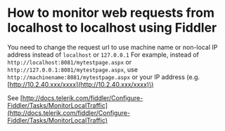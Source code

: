 # How to monitor web requests from localhost to localhost using Fiddler

You need to change the request url to use machine name or non-local IP address instead of `localhost` or `127.0.0.1` For example, instead of `http://localhost:8081/mytestpage.aspx` or `http://127.0.0.1:8081/mytestpage.aspx`, use `http://machinename:8081/mytestpage.aspx` or your IP address \(e.g. [http://10.2.40.xxx/xxxx](http://10.2.40.xxx/xxxx)\)

See [http://docs.telerik.com/fiddler/Configure-Fiddler/Tasks/MonitorLocalTraffic](http://docs.telerik.com/fiddler/Configure-Fiddler/Tasks/MonitorLocalTraffic)

